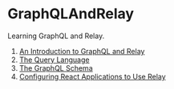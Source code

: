 # GraphQLAndRelay

Learning GraphQL and Relay.

1. [An Introduction to GraphQL and Relay](01_introduction.md)
2. [The Query Language](02_query.md)
3. [The GraphQL Schema](03_schema.md)
4. [Configuring React Applications to Use Relay](04_react_relay.md)
